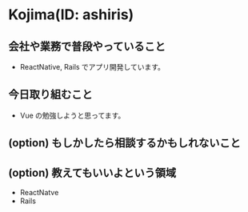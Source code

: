 # Kojima(ID: ashiris)

## 会社や業務で普段やっていること
- ReactNative, Rails でアプリ開発しています。

## 今日取り組むこと
- Vue の勉強しようと思ってます。

## (option) もしかしたら相談するかもしれないこと

## (option) 教えてもいいよという領域
- ReactNatve
- Rails
